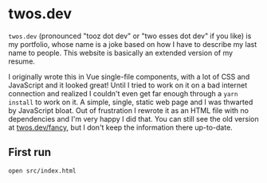 # twos.dev

`twos.dev` (pronounced "tooz dot dev" or "two esses dot dev" if you like) is my
portfolio, whose name is a joke based on how I have to describe my last name to
people. This website is basically an extended version of my resume.

I originally wrote this in Vue single-file components, with a lot of CSS and JavaScript and it looked great! Until I tried to work on it on a bad internet connection and realized I couldn't even get far enough through a `yarn install` to work on it. A simple, single, static web page and I was thwarted by JavaScript bloat. Out of frustration I rewrote it as an HTML file with no dependencies and I'm very happy I did that. You can still see the old version at [twos.dev/fancy][fancy], but I don't keep the information there up-to-date.

[fancy]: https://twos.dev/fancy

## First run

```sh
open src/index.html
```
